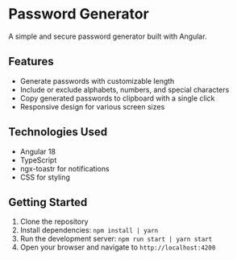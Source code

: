 # Password Generator

A simple and secure password generator built with Angular.

## Features

- Generate passwords with customizable length
- Include or exclude alphabets, numbers, and special characters
- Copy generated passwords to clipboard with a single click
- Responsive design for various screen sizes

## Technologies Used

- Angular 18
- TypeScript
- ngx-toastr for notifications
- CSS for styling

## Getting Started

1. Clone the repository
2. Install dependencies: `npm install | yarn`
3. Run the development server: `npm run start | yarn start`
4. Open your browser and navigate to `http://localhost:4200`
